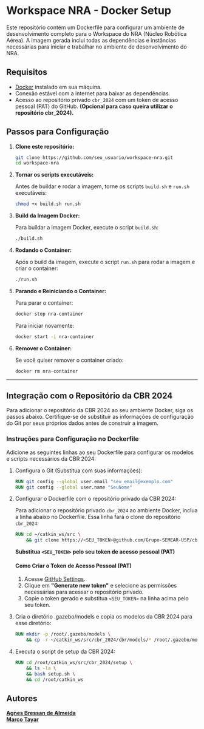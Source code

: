 # Workspace NRA - Docker Setup

Este repositório contém um Dockerfile para configurar um ambiente de desenvolvimento completo para o Workspace do NRA (Núcleo Robótica Aérea). A imagem gerada inclui todas as dependências e instâncias necessárias para iniciar e trabalhar no ambiente de desenvolvimento do NRA.

## Requisitos

- [Docker](https://docs.docker.com/get-docker/) instalado em sua máquina.
- Conexão estável com a internet para baixar as dependências.
- Acesso ao repositório privado `cbr_2024` com um token de acesso pessoal (PAT) do GitHub.
   __(Opcional para caso queira utilizar o repositório cbr_2024).__

## Passos para Configuração

1. **Clone este repositório:**

    ```bash
    git clone https://github.com/seu_usuario/workspace-nra.git
    cd workspace-nra
    ```

2. **Tornar os scripts executáveis:**

    Antes de buildar e rodar a imagem, torne os scripts `build.sh` e `run.sh` executáveis:

    ```bash
    chmod +x build.sh run.sh
    ```

3. **Build da Imagem Docker:**

    Para buildar a imagem Docker, execute o script `build.sh`:

    ```bash
    ./build.sh
    ```

4. **Rodando o Container:**

    Após o build da imagem, execute o script `run.sh` para rodar a imagem e criar o container:

    ```bash
    ./run.sh
    ```

5. **Parando e Reiniciando o Container:**

    Para parar o container:

    ```bash
    docker stop nra-container
    ```

    Para iniciar novamente:

    ```bash
    docker start -i nra-container
    ```

6. **Remover o Container:**

    Se você quiser remover o container criado:

    ```bash
    docker rm nra-container
    ```

---

## Integração com o Repositório da CBR 2024

Para adicionar o repositório da CBR 2024 ao seu ambiente Docker, siga os passos abaixo. Certifique-se de substituir as informações de configuração do Git por seus próprios dados antes de construir a imagem.

### Instruções para Configuração no Dockerfile

Adicione as seguintes linhas ao seu Dockerfile para configurar os modelos e scripts necessários da CBR 2024:

1. Configura o Git (Substitua com suas informações):

    ```dockerfile
    RUN git config --global user.email "seu_email@exemplo.com"
    RUN git config --global user.name "SeuNome"

2. Configurar o Dockerfile com o repositório privado da CBR 2024:

    Para adicionar o repositório privado `cbr_2024` ao ambiente Docker, inclua a linha abaixo no Dockerfile. Essa linha fará o clone do repositório `cbr_2024`:

    ```dockerfile
    RUN cd ~/catkin_ws/src \
        && git clone https://<SEU_TOKEN>@github.com/Grupo-SEMEAR-USP/cbr_2024.git ~/catkin_ws/src/cbr_2024
    ```

    **Substitua `<SEU_TOKEN>` pelo seu token de acesso pessoal (PAT)**

    #### Como Criar o Token de Acesso Pessoal (PAT)
    1. Acesse [GitHub Settings](https://github.com/settings/tokens).
    2. Clique em **"Generate new token"** e selecione as permissões necessárias para acessar o repositório privado.
    3. Copie o token gerado e substitua `<SEU_TOKEN>` na linha acima pelo seu token.

3. Cria o diretório .gazebo/models e copia os modelos da CBR 2024 para esse diretório:

    ```dockerfile
    RUN mkdir -p /root/.gazebo/models \
        && cp -r ~/catkin_ws/src/cbr_2024/cbr/models/* /root/.gazebo/models/

4. Executa o script de setup da CBR 2024:

    ```dockerfile
    RUN cd /root/catkin_ws/src/cbr_2024/setup \
        && ls -la \
        && bash setup.sh \
        && cd /root/catkin_ws

## Autores

**[Agnes Bressan de Almeida](https://github.com/AgnesBressan)**  
**[Marco Tayar](https://github.com/MarcoTayar)**
